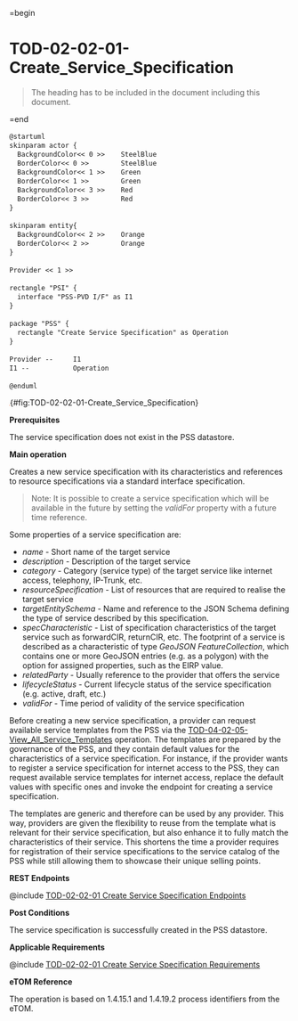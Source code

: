 =begin

# TOD-02-02-01-Create_Service_Specification

> The heading has to be included in the document including this document.

=end

```plantuml
@startuml
skinparam actor {
  BackgroundColor<< 0 >> 	SteelBlue
  BorderColor<< 0 >> 		SteelBlue
  BackgroundColor<< 1 >> 	Green
  BorderColor<< 1 >> 		Green
  BackgroundColor<< 3 >> 	Red
  BorderColor<< 3 >> 		Red
}

skinparam entity{
  BackgroundColor<< 2 >> 	Orange
  BorderColor<< 2 >> 		Orange
}

Provider << 1 >>

rectangle "PSI" {
  interface "PSS-PVD I/F" as I1
}

package "PSS" {
  rectangle "Create Service Specification" as Operation
}

Provider --	    I1
I1 --           Operation

@enduml

```

![TOD-02-02-01: Create Service Specification](../../common/pixel.png){#fig:TOD-02-02-01-Create_Service_Specification}

**Prerequisites**

The service specification does not exist in the PSS datastore.

**Main operation**

Creates a new service specification with its characteristics and references to resource specifications via a standard interface specification.

> Note: It is possible to create a service specification which will be available in the future by setting the *validFor* property with a future time reference.

Some properties of a service specification are:

* *name* - Short name of the target service
* *description* - Description of the target service
* *category* - Category (service type) of the target service like internet access, telephony, IP-Trunk, etc.
* *resourceSpecification* - List of resources that are required to realise the target service
* *targetEntitySchema* - Name and reference to the JSON Schema defining the type of service described by this specification.
* *specCharacteristic* - List of specification characteristics of the target service such as forwardCIR, returnCIR, etc.
  The footprint of a service is described as a characteristic of type *GeoJSON FeatureCollection*, which contains one or more GeoJSON entries (e.g. as a polygon) with the option for assigned properties, such as the EIRP value.
* *relatedParty* - Usually reference to the provider that offers the service
* *lifecycleStatus* - Current lifecycle status of the service specification (e.g. active, draft, etc.)
* *validFor* - Time period of validity of the service specification

Before creating a new service specification, a provider can request available service templates from the PSS via the [TOD-04-02-05-View_All_Service_Templates](#tod-04-02-05-viewallservicetemplates) operation.
The templates are prepared by the governance of the PSS, and they contain default values for the characteristics of a service specification.
For instance, if the provider wants to register a service specification for internet access to the PSS, they can request available service templates for internet access, replace the default values with specific ones and invoke the endpoint for creating a service specification.

The templates are generic and therefore can be used by any provider.
This way, providers are given the flexibility to reuse from the template what is relevant for their service specification, but also enhance it to fully match the characteristics of their service.
This shortens the time a provider requires for registration of their service specifications to the service catalog of the PSS while still allowing them to showcase their unique selling points.

**REST Endpoints**

@include [TOD-02-02-01 Create Service Specification Endpoints](endpoints/TOD-02-02-01-Create_Service_Specification-endpoints.md)

**Post Conditions**

The service specification is successfully created in the PSS datastore.

**Applicable Requirements**

@include [TOD-02-02-01 Create Service Specification Requirements](requirements/TOD-02-02-01-Create_Service_Specification-requirements.md)

**eTOM Reference**

The operation is based on 1.4.15.1 and 1.4.19.2 process identifiers from the eTOM.

